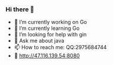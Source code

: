 ### Hi there 👋

<!--
**nick887/nick887** is a ✨ _special_ ✨ repository because its `README.md` (this file) appears on your GitHub profile.
-->
- 🔭 I’m currently working on Go
- 🌱 I’m currently learning Go
- 🤔 I’m looking for help with gin
- 💬 Ask me about java
- 📫 How to reach me: QQ:2975684744
- 📮 http://47.116.139.54:8080
